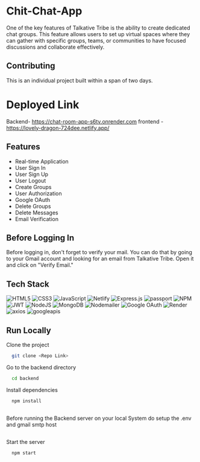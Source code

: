 # Chit-Chat-App

One of the key features of Talkative Tribe is the ability to create dedicated chat groups. This feature allows users to set up virtual spaces where they can gather with specific groups, teams, or communities to have focused discussions and collaborate effectively.

## Contributing

This is an individual project built within a span of two days.


# Deployed Link

Backend-  https://chat-room-app-s6tv.onrender.com
frontend - https://lovely-dragon-724dee.netlify.app/




## Features

-   Real-time Application
-   User Sign In
-   User Sign Up
-   User Logout
-   Create Groups
-   User Authorization
-   Google OAuth
-   Delete Groups
-   Delete Messages
-   Email Verification

## Before Logging In

Before logging in, don't forget to verify your mail. You can do that by going to your Gmail account and looking for an email from Talkative Tribe. Open it and click on "Verify Email."

## Tech Stack

![HTML5](https://img.shields.io/badge/html5-%23E34F26.svg?style=for-the-badge&logo=html5&logoColor=white)
![CSS3](https://img.shields.io/badge/css3-%231572B6.svg?style=for-the-badge&logo=css3&logoColor=white)
![JavaScript](https://img.shields.io/badge/javascript-%23323330.svg?style=for-the-badge&logo=javascript&logoColor=%23F7DF1E)
![Netlify](https://img.shields.io/badge/netlify-%23000000.svg?style=for-the-badge&logo=netlify&logoColor=#00C7B7)
![Express.js](https://img.shields.io/badge/express.js-%23404d59.svg?style=for-the-badge&logo=express&logoColor=%2361DAFB)
![passport](https://img.shields.io/badge/passport-%23000000?style=for-the-badge&logo=passport&logoColor=white)
![NPM](https://img.shields.io/badge/NPM-%23000000.svg?style=for-the-badge&logo=npm&logoColor=white)
![JWT](https://img.shields.io/badge/JWT-black?style=for-the-badge&logo=JSON%20web%20tokens)
![NodeJS](https://img.shields.io/badge/node.js-6DA55F?style=for-the-badge&logo=node.js&logoColor=white)
![MongoDB](https://img.shields.io/badge/MongoDB-%234ea94b.svg?style=for-the-badge&logo=mongodb&logoColor=white)
![Nodemailer](https://img.shields.io/badge/Nodemailer-339933?style=for-the-badge&logo=nodemailer&logoColor=white)
![Google OAuth](https://img.shields.io/badge/Google%20OAuth-%234285F4?style=for-the-badge&logo=google&logoColor=white)
![Render](https://img.shields.io/badge/Render-%235167FF?style=for-the-badge&logo=Render&logoColor=white)
![axios](https://img.shields.io/badge/axios-%2338a7d1?style=for-the-badge&logo=axios&logoColor=white)
![googleapis](https://img.shields.io/badge/googleapis-%234285F4?style=for-the-badge&logo=google&logoColor=white)



## Run Locally

Clone the project

```bash
  git clone <Repo Link>
```

Go to the backend directory

```bash
  cd backend
```

Install dependencies

```bash
  npm install
```

##

Before running the Backend server on your local System do setup the .env and gmail smtp host

##

Start the server

```bash
  npm start
```
